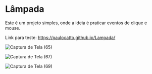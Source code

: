 # Lâmpada

Este é um projeto simples, onde a ideia é praticar eventos de clique e mouse.

Link para teste: https://paulocatto.github.io/Lampada/

![Captura de Tela (65)](https://user-images.githubusercontent.com/108766424/233856522-c70f115c-7399-4d23-b0cb-736a437b056f.png)

![Captura de Tela (67)](https://user-images.githubusercontent.com/108766424/233856551-29a7167f-c800-4d32-91de-2e1b1552c68b.png)

![Captura de Tela (69)](https://user-images.githubusercontent.com/108766424/233856690-3b0c5749-82c4-4d7d-a8a0-8ebeb79eb775.png)
